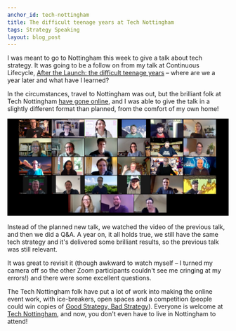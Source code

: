 ```yaml
---
anchor_id: tech-nottingham
title: The difficult teenage years at Tech Nottingham
tags: Strategy Speaking
layout: blog_post
---
```


I was meant to go to Nottingham this week to give a talk about tech strategy. It was going to be a follow on from my talk at Continuous Lifecycle, [After the Launch: the difficult teenage years](/jfdi/after-the-launch.html) – where are we a year later and what have I learned?

In the circumstances, travel to Nottingham was out, but the brilliant folk at Tech Nottingham [have gone online](https://www.technottingham.com/events/tech-nottingham-may-2020), and I was able to give the talk in a slightly different format than planned, from the comfort of my own home!

<img class="half-width" src="/img/tech_nottingham_screenshot.jpg" alt="Screenshot of some Tech Nottingham participants on a Zoom call" />

Instead of the planned new talk, we watched the video of the previous talk, and then we did a Q&A. A year on, it all holds true, we still have the same tech strategy and it's delivered some brilliant results, so the previous talk was still relevant.

It was great to revisit it (though awkward to watch myself – I turned my camera off so the other Zoom participants couldn't see me cringing at my errors!) and there were some excellent questions.

The Tech Nottingham folk have put a lot of work into making the online event work, with ice-breakers, open spaces and a competition (people could win copies of [Good Strategy, Bad Strategy](/jfdi/good-strategy-bad-strategy.html)). Everyone is welcome at [Tech Nottingham](https://www.technottingham.com/), and now, you don't even have to live in Nottingham to attend!
